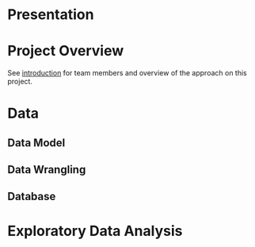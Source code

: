 # Presentation

# Project Overview

See [introduction](https://github.com/himalayahall/DATA607-PROJECT3/blob/main/Intro.md) for team members and overview of the approach on this project. 

# Data

## Data Model

## Data Wrangling

## Database

# Exploratory Data Analysis
